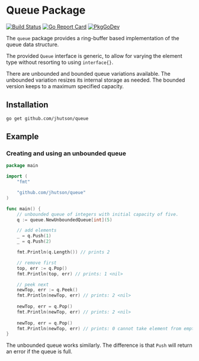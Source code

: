 # Queue Package

[![Build Status](https://github.com/jhutson/queue/actions/workflows/ci.yml/badge.svg?branch=master)](https://github.com/jhutson/queue/actions/workflows/ci.yml)
[![Go Report Card](https://goreportcard.com/badge/github.com/jhutson/queue)](https://goreportcard.com/report/github.com/jhutson/queue)
[![PkgGoDev](https://pkg.go.dev/badge/github.com/jhutson/queue)](https://pkg.go.dev/github.com/jhutson/queue)

The `queue` package provides a ring-buffer based implementation of the queue data structure.

The provided `Queue` interface is generic, to allow for varying the element type without resorting to using `interface{}`.

There are unbounded and bounded queue variations available. The unbounded variation resizes its internal storage as needed. The bounded version keeps to a maximum specified capacity.

## Installation
```shell
go get github.com/jhutson/queue
```

## Example
### Creating and using an unbounded queue

```go
package main

import (
	"fmt"

	"github.com/jhutson/queue"
)

func main() {
	// unbounded queue of integers with initial capacity of five.
	q := queue.NewUnboundedQueue[int](5)

	// add elements
	_ = q.Push(1)
	_ = q.Push(2)

	fmt.Println(q.Length()) // prints 2

	// remove first
	top, err := q.Pop()
	fmt.Println(top, err) // prints: 1 <nil>

	// peek next
	newTop, err := q.Peek()
	fmt.Println(newTop, err) // prints: 2 <nil>
	
	newTop, err = q.Pop()
	fmt.Println(newTop, err) // prints: 2 <nil>
	
	newTop, err = q.Pop()
	fmt.Println(newTop, err) // prints: 0 cannot take element from empty queue
}
```

The unbounded queue works similarly. The difference is that `Push` will return an error if the queue is full.

